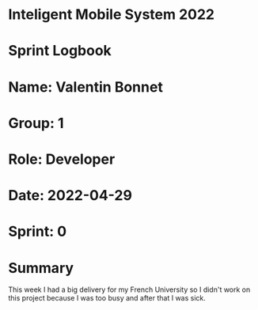 #
# **Inteligent Mobile System 2022**
#
#
#
# **Sprint Logbook**
# **Name:	Valentin Bonnet**
# **Group:	1**
# **Role:	Developer**
# **Date:	2022-04-29**
# **Sprint: 	0**
#
# **Summary**
This week I had a big delivery for my French University so I didn't work on this project because I was too busy and after that I was sick.